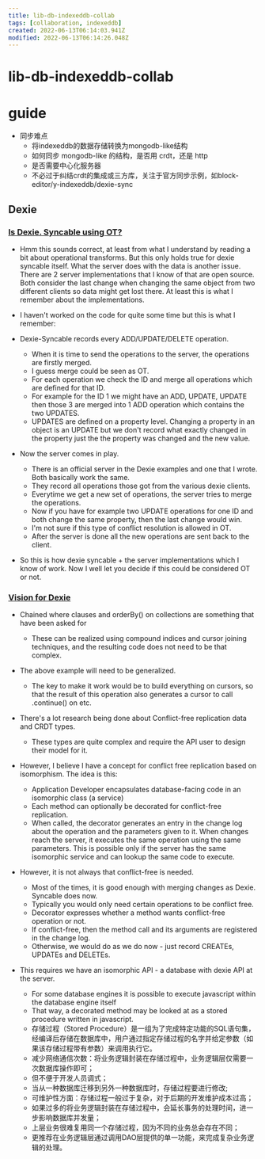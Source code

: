 ```yaml
---
title: lib-db-indexeddb-collab
tags: [collaboration, indexeddb]
created: 2022-06-13T06:14:03.941Z
modified: 2022-06-13T06:14:26.048Z
---
```


# lib-db-indexeddb-collab

# guide

- 同步难点
  - 将indexeddb的数据存储转换为mongodb-like结构
  - 如何同步 mongodb-like 的结构，是否用 crdt，还是 http
  - 是否需要中心化服务器
  - 不必过于纠结crdt的集成或三方库，关注于官方同步示例，如block-editor/y-indexeddb/dexie-sync

## Dexie 

### [Is Dexie. Syncable using OT?](https://github.com/dexie/Dexie.js/issues/587)

- Hmm this sounds correct, at least from what I understand by reading a bit about operational transforms. But this only holds true for dexie syncable itself. What the server does with the data is another issue. There are 2 server implementations that I know of that are open source. Both consider the last change when changing the same object from two different clients so data might get lost there. At least this is what I remember about the implementations.

- I haven't worked on the code for quite some time but this is what I remember:
- Dexie-Syncable records every ADD/UPDATE/DELETE operation. 
  - When it is time to send the operations to the server, the operations are firstly merged. 
  - I guess merge could be seen as OT. 
  - For each operation we check the ID and merge all operations which are defined for that ID. 
  - For example for the ID 1 we might have an ADD, UPDATE, UPDATE then those 3 are merged into 1 ADD operation which contains the two UPDATES. 
  - UPDATES are defined on a property level. Changing a property in an object is an UPDATE but we don't record what exactly changed in the property just the the property was changed and the new value.
- Now the server comes in play. 
  - There is an official server in the Dexie examples and one that I wrote. Both basically work the same. 
  - They record all operations those got from the various dexie clients. 
  - Everytime we get a new set of operations, the server tries to merge the operations. 
  - Now if you have for example two UPDATE operations for one ID and both change the same property, then the last change would win. 
  - I'm not sure if this type of conflict resolution is allowed in OT. 
  - After the server is done all the new operations are sent back to the client.
- So this is how dexie syncable + the server implementations which I know of work. Now I well let you decide if this could be considered OT or not.

### [Vision for Dexie](https://github.com/dexie/Dexie.js/issues/427)

- Chained where clauses and orderBy() on collections are something that have been asked for
  - These can be realized using compound indices and cursor joining techniques, and the resulting code does not need to be that complex. 
- The above example will need to be generalized. 
  - The key to make it work would be to build everything on cursors, so that the result of this operation also generates a cursor to call .continue() on etc.

- There's a lot research being done about Conflict-free replication data and CRDT types. 
  - These types are quite complex and require the API user to design their model for it. 
- However, I believe I have a concept for conflict free replication based on isomorphism. The idea is this:
  - Application Developer encapsulates database-facing code in an isomorphic class (a service)
  - Each method can optionally be decorated for conflict-free replication.
  - When called, the decorator generates an entry in the change log about the operation and the parameters given to it. When changes reach the server, it executes the same operation using the same parameters. This is possible only if the server has the same isomorphic service and can lookup the same code to execute.
- However, it is not always that conflict-free is needed. 
  - Most of the times, it is good enough with merging changes as Dexie. Syncable does now. 
  - Typically you would only need certain operations to be conflict free. 
  - Decorator expresses whether a method wants conflict-free operation or not. 
  - If conflict-free, then the method call and its arguments are registered in the change log. 
  - Otherwise, we would do as we do now - just record CREATEs, UPDATEs and DELETEs.
- This requires we have an isomorphic API - a database with dexie API at the server. 
  - For some database engines it is possible to execute javascript within the database engine itself
  - That way, a decorated method may be looked at as a stored procedure written in javascript.
  - 存储过程（Stored Procedure）是一组为了完成特定功能的SQL语句集，经编译后存储在数据库中，用户通过指定存储过程的名字并给定参数（如果该存储过程带有参数）来调用执行它。
  - 减少网络通信次数：将业务逻辑封装在存储过程中，业务逻辑层仅需要一次数据库操作即可；
  - 但不便于开发人员调式；
  - 当从一种数据库迁移到另外一种数据库时，存储过程要进行修改; 
  - 可维护性方面：存储过程一般过于复杂，对于后期的开发维护成本过高；
  - 如果过多的将业务逻辑封装在存储过程中，会延长事务的处理时间，进一步影响数据库并发量；
  - 上层业务很难复用同一个存储过程，因为不同的业务总会存在不同；
  - 更推荐在业务逻辑层通过调用DAO层提供的单一功能，来完成复杂业务逻辑的处理。
